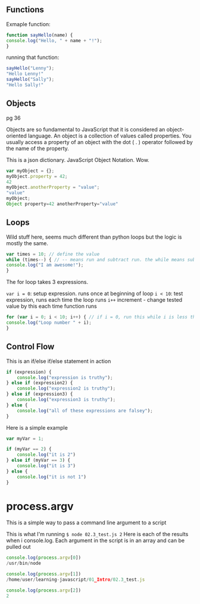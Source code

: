 ## Functions

Exmaple function:

```javascript
function sayHello(name) {
console.log("Hello, " + name + "!");
}

```

running that function:

```javascript
sayHello("Lenny");
"Hello Lenny!"
sayHello("Sally");
"Hello Sally!"
```

## Objects

pg 36

Objects are so fundamental to JavaScript that it is considered an object-
oriented language. An object is a collection of values called properties. You
usually access a property of an object with the dot ( . ) operator followed
by the name of the property.

This is a json dictionary. JavaScript Object Notation. Wow. 

```javascript
var myObject = {};
myObject.property = 42;
42
myObject.anotherProperty = "value";
"value"
myObject;
Object property=42 anotherProperty="value"
```


## Loops

Wild stuff here, seems much different than python loops but the logic is mostly the same.

```javascript
var times = 10; // define the value
while (times--) { // -- means run and subtract run. the while means subtract till times is gone
console.log("I am awesome!");
}
```


The for loop takes 3 expressions.

`var i = 0`: setup expression. runs once at beginning of loop
`i < 10`: test expression, runs each time the loop runs
`i++` increment - change tested value by this each time function runs

```javascript
for (var i = 0; i < 10; i++) { // if i = 0, run this while i is less than 10, adding one each time
console.log("Loop number " + i);
}
```


## Control Flow

This is an if/else if/else statement in action
```javascript
if (expression) {
    console.log("expression is truthy");
} else if (expression2) {
    console.log("expression2 is truthy");
} else if (expression3) {
    console.log("expression3 is truthy");
} else {
    console.log("all of these expressions are falsey");
}
```

Here is a simple example

```javascript
var myVar = 1;

if (myVar == 2) {
    console.log("it is 2")
} else if (myVar == 3) {
    console.log("it is 3")
} else {
    console.log("it is not 1")
}
```

# process.argv
This is a simple way to pass a command line argument to a script

This is what I'm running 
`$ node 02.3_test.js 2`
Here is each of the results when i console.log. Each argument in the script is in an array and can be pulled out
```javascript
console.log(process.argv[0])
/usr/bin/node

console.log(process.argv[1])
/home/user/learning-javascript/01_Intro/02.3_test.js

console.log(process.argv[2])
2
```


